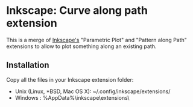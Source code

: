 # Inkscape: Curve along path extension

This is a merge of [Inkscape's](https://gitlab.com/inkscape/inkscape) "Parametric Plot" and "Pattern along Path" extensions to allow to plot something along an existing path.



## Installation

Copy all the files in your Inkscape extension folder:
* Unix (Linux, *BSD, Mac OS X): ~/.config/inkscape/extensions/
* Windows : %AppData%\inkscape\extensions\

